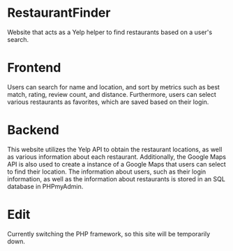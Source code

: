 # RestaurantFinder
Website that acts as a Yelp helper to find restaurants based on a user's search.

# Frontend
Users can search for name and location, and sort by metrics such as best match, rating, review count, and distance.
Furthermore, users can select various restaurants as favorites, which are saved based on their login.

# Backend
This website utilizes the Yelp API to obtain the restaurant locations, as well as various information about each restaurant.
Additionally, the Google Maps API is also used to create a instance of a Google Maps that users can select to find their location.
The information about users, such as their login information, as well as the information about restaurants is stored in an SQL database in PHPmyAdmin.

# Edit
Currently switching the PHP framework, so this site will be temporarily down.
